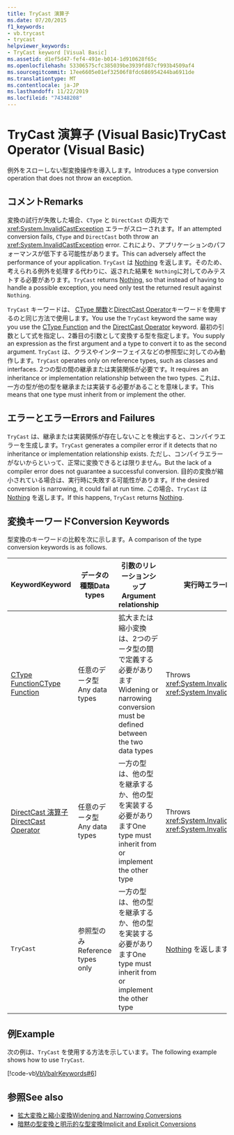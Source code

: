 ```yaml
---
title: TryCast 演算子
ms.date: 07/20/2015
f1_keywords:
- vb.trycast
- trycast
helpviewer_keywords:
- TryCast keyword [Visual Basic]
ms.assetid: d1ef5d47-fef4-491e-b014-1d910628f65c
ms.openlocfilehash: 53306575cfc385039be3939fd87cf993b4509af4
ms.sourcegitcommit: 17ee6605e01ef32506f8fdc686954244ba6911de
ms.translationtype: MT
ms.contentlocale: ja-JP
ms.lasthandoff: 11/22/2019
ms.locfileid: "74348208"
---
```

# <a name="trycast-operator-visual-basic"></a><span data-ttu-id="89b62-102">TryCast 演算子 (Visual Basic)</span><span class="sxs-lookup"><span data-stu-id="89b62-102">TryCast Operator (Visual Basic)</span></span>
<span data-ttu-id="89b62-103">例外をスローしない型変換操作を導入します。</span><span class="sxs-lookup"><span data-stu-id="89b62-103">Introduces a type conversion operation that does not throw an exception.</span></span>  
  
## <a name="remarks"></a><span data-ttu-id="89b62-104">コメント</span><span class="sxs-lookup"><span data-stu-id="89b62-104">Remarks</span></span>  
 <span data-ttu-id="89b62-105">変換の試行が失敗した場合、`CType` と `DirectCast` の両方で <xref:System.InvalidCastException> エラーがスローされます。</span><span class="sxs-lookup"><span data-stu-id="89b62-105">If an attempted conversion fails, `CType` and `DirectCast` both throw an <xref:System.InvalidCastException> error.</span></span> <span data-ttu-id="89b62-106">これにより、アプリケーションのパフォーマンスが低下する可能性があります。</span><span class="sxs-lookup"><span data-stu-id="89b62-106">This can adversely affect the performance of your application.</span></span> <span data-ttu-id="89b62-107">`TryCast` は [Nothing](../../../visual-basic/language-reference/nothing.md) を返します。そのため、考えられる例外を処理する代わりに、返された結果を `Nothing`に対してのみテストする必要があります。</span><span class="sxs-lookup"><span data-stu-id="89b62-107">`TryCast` returns [Nothing](../../../visual-basic/language-reference/nothing.md), so that instead of having to handle a possible exception, you need only test the returned result against `Nothing`.</span></span>  
  
 <span data-ttu-id="89b62-108">`TryCast` キーワードは、 [CType 関数](../../../visual-basic/language-reference/functions/ctype-function.md)と[DirectCast Operator](../../../visual-basic/language-reference/operators/directcast-operator.md)キーワードを使用するのと同じ方法で使用します。</span><span class="sxs-lookup"><span data-stu-id="89b62-108">You use the `TryCast` keyword the same way you use the [CType Function](../../../visual-basic/language-reference/functions/ctype-function.md) and the [DirectCast Operator](../../../visual-basic/language-reference/operators/directcast-operator.md) keyword.</span></span> <span data-ttu-id="89b62-109">最初の引数として式を指定し、2番目の引数として変換する型を指定します。</span><span class="sxs-lookup"><span data-stu-id="89b62-109">You supply an expression as the first argument and a type to convert it to as the second argument.</span></span> <span data-ttu-id="89b62-110">`TryCast` は、クラスやインターフェイスなどの参照型に対してのみ動作します。</span><span class="sxs-lookup"><span data-stu-id="89b62-110">`TryCast` operates only on reference types, such as classes and interfaces.</span></span> <span data-ttu-id="89b62-111">2つの型の間の継承または実装関係が必要です。</span><span class="sxs-lookup"><span data-stu-id="89b62-111">It requires an inheritance or implementation relationship between the two types.</span></span> <span data-ttu-id="89b62-112">これは、一方の型が他の型を継承または実装する必要があることを意味します。</span><span class="sxs-lookup"><span data-stu-id="89b62-112">This means that one type must inherit from or implement the other.</span></span>  
  
## <a name="errors-and-failures"></a><span data-ttu-id="89b62-113">エラーとエラー</span><span class="sxs-lookup"><span data-stu-id="89b62-113">Errors and Failures</span></span>  
 <span data-ttu-id="89b62-114">`TryCast` は、継承または実装関係が存在しないことを検出すると、コンパイラエラーを生成します。</span><span class="sxs-lookup"><span data-stu-id="89b62-114">`TryCast` generates a compiler error if it detects that no inheritance or implementation relationship exists.</span></span> <span data-ttu-id="89b62-115">ただし、コンパイラエラーがないからといって、正常に変換できるとは限りません。</span><span class="sxs-lookup"><span data-stu-id="89b62-115">But the lack of a compiler error does not guarantee a successful conversion.</span></span> <span data-ttu-id="89b62-116">目的の変換が縮小されている場合は、実行時に失敗する可能性があります。</span><span class="sxs-lookup"><span data-stu-id="89b62-116">If the desired conversion is narrowing, it could fail at run time.</span></span> <span data-ttu-id="89b62-117">この場合、`TryCast` は [Nothing](../../../visual-basic/language-reference/nothing.md) を返します。</span><span class="sxs-lookup"><span data-stu-id="89b62-117">If this happens, `TryCast` returns [Nothing](../../../visual-basic/language-reference/nothing.md).</span></span>  
  
## <a name="conversion-keywords"></a><span data-ttu-id="89b62-118">変換キーワード</span><span class="sxs-lookup"><span data-stu-id="89b62-118">Conversion Keywords</span></span>  
 <span data-ttu-id="89b62-119">型変換のキーワードの比較を次に示します。</span><span class="sxs-lookup"><span data-stu-id="89b62-119">A comparison of the type conversion keywords is as follows.</span></span>  
  
|<span data-ttu-id="89b62-120">Keyword</span><span class="sxs-lookup"><span data-stu-id="89b62-120">Keyword</span></span>|<span data-ttu-id="89b62-121">データの種類</span><span class="sxs-lookup"><span data-stu-id="89b62-121">Data types</span></span>|<span data-ttu-id="89b62-122">引数のリレーションシップ</span><span class="sxs-lookup"><span data-stu-id="89b62-122">Argument relationship</span></span>|<span data-ttu-id="89b62-123">実行時エラー</span><span class="sxs-lookup"><span data-stu-id="89b62-123">Run-time failure</span></span>|  
|---|---|---|---|  
|[<span data-ttu-id="89b62-124">CType Function</span><span class="sxs-lookup"><span data-stu-id="89b62-124">CType Function</span></span>](../../../visual-basic/language-reference/functions/ctype-function.md)|<span data-ttu-id="89b62-125">任意のデータ型</span><span class="sxs-lookup"><span data-stu-id="89b62-125">Any data types</span></span>|<span data-ttu-id="89b62-126">拡大または縮小変換は、2つのデータ型の間で定義する必要があります</span><span class="sxs-lookup"><span data-stu-id="89b62-126">Widening or narrowing conversion must be defined between the two data types</span></span>|<span data-ttu-id="89b62-127">Throws <xref:System.InvalidCastException></span><span class="sxs-lookup"><span data-stu-id="89b62-127">Throws <xref:System.InvalidCastException></span></span>|  
|[<span data-ttu-id="89b62-128">DirectCast 演算子</span><span class="sxs-lookup"><span data-stu-id="89b62-128">DirectCast Operator</span></span>](../../../visual-basic/language-reference/operators/directcast-operator.md)|<span data-ttu-id="89b62-129">任意のデータ型</span><span class="sxs-lookup"><span data-stu-id="89b62-129">Any data types</span></span>|<span data-ttu-id="89b62-130">一方の型は、他の型を継承するか、他の型を実装する必要があります</span><span class="sxs-lookup"><span data-stu-id="89b62-130">One type must inherit from or implement the other type</span></span>|<span data-ttu-id="89b62-131">Throws <xref:System.InvalidCastException></span><span class="sxs-lookup"><span data-stu-id="89b62-131">Throws <xref:System.InvalidCastException></span></span>|  
|`TryCast`|<span data-ttu-id="89b62-132">参照型のみ</span><span class="sxs-lookup"><span data-stu-id="89b62-132">Reference types only</span></span>|<span data-ttu-id="89b62-133">一方の型は、他の型を継承するか、他の型を実装する必要があります</span><span class="sxs-lookup"><span data-stu-id="89b62-133">One type must inherit from or implement the other type</span></span>|<span data-ttu-id="89b62-134">[Nothing](../../../visual-basic/language-reference/nothing.md) を返します</span><span class="sxs-lookup"><span data-stu-id="89b62-134">Returns [Nothing](../../../visual-basic/language-reference/nothing.md)</span></span>|  
  
## <a name="example"></a><span data-ttu-id="89b62-135">例</span><span class="sxs-lookup"><span data-stu-id="89b62-135">Example</span></span>  
 <span data-ttu-id="89b62-136">次の例は、`TryCast` を使用する方法を示しています。</span><span class="sxs-lookup"><span data-stu-id="89b62-136">The following example shows how to use `TryCast`.</span></span>  
  
 [!code-vb[VbVbalrKeywords#6](~/samples/snippets/visualbasic/VS_Snippets_VBCSharp/VbVbalrKeywords/VB/Class1.vb#6)]  
  
## <a name="see-also"></a><span data-ttu-id="89b62-137">参照</span><span class="sxs-lookup"><span data-stu-id="89b62-137">See also</span></span>

- [<span data-ttu-id="89b62-138">拡大変換と縮小変換</span><span class="sxs-lookup"><span data-stu-id="89b62-138">Widening and Narrowing Conversions</span></span>](../../../visual-basic/programming-guide/language-features/data-types/widening-and-narrowing-conversions.md)
- [<span data-ttu-id="89b62-139">暗黙の型変換と明示的な型変換</span><span class="sxs-lookup"><span data-stu-id="89b62-139">Implicit and Explicit Conversions</span></span>](../../../visual-basic/programming-guide/language-features/data-types/implicit-and-explicit-conversions.md)
